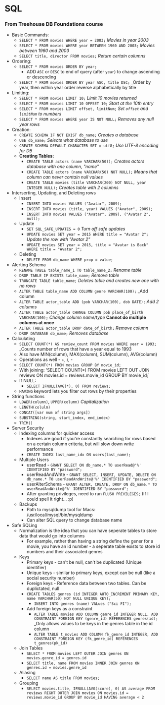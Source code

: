 <h1>SQL</h1>

<h3>From Treehouse DB Foundations course</h3>

* Basic Commands:
	* `SELECT * FROM movies WHERE year = 2003;` _Movies in year 2003_
	* `SELECT * FROM movies WHERE year BETWEEN 1960 AND 2003;` _Movies between 1960 and 2003_
	* `SELECT title, director FROM movies;` _Return certain columns_
* Ordering:
	* `SELECT * FROM movies ORDER BY year;`
		* ADD `ASC` or `DESC` to end of query (after `year`) to change ascending or descending
	* `SELECT * FROM movies ORDER BY year ASC, title DSC;` _Order by year, then within year order reverse alphabetically by title
* Limiting:
	* `SELECT * FROM movies LIMIT 10;` _Limit 10 movies returned_
	* `SELECT * FROM movies LIMIT 10 OFFSET 10;` _Start at the 10th entry_
	* `SELECT * FROM movies LIMIT offset, limitNum;` _Set `offset` and `limitNum` to numbers_
	* `SELECT * FROM movies WHERE year IS NOT NULL;` _Removes any null year rows_
* Creation:
	* `CREATE SCHEMA IF NOT EXIST db_name;` _Creates a database_
	* `USE db_name;` _Selects what database to use_
	* `CREATE SCHEMA DEFAULT CHARACTER SET = utf8;` _Use UTF-8 encoding for DB_
	* __Creating Tables:__
		* `CREATE TABLE actors (name VARCHAR(50));` _Creates actors database with one column, "name"_
		* `CREATE TABLE actors (name VARCHAR(50) NOT NULL);` _Means that column can never contain null values_
		* `CREATE TABLE movies (title VARCHAR(200) NOT NULL, year INTEGER NULL);` _Creates table with 2 columns_
* Interserting, Updating, and Deleting rows
	* Insert
		* `INSERT INTO movies VALUES ("Avatar", 2009);`
		* `INSERT INTO movies (title, year) VALUES ("Avatar", 2009);`
		* `INSERT INTO movies VALUES ("Avatar", 2009), ("Avatar 2", null);`
	* Update
		* `SET SQL_SAFE_UPDATES = 0` _Turn off safe updates_
		* `UPDATE movies SET year = 2015 WHERE title = "Avatar 2";` _Update the row with "Avatar 2"_
		* `UPDATE movies SET year = 2015, title = "Avatar is Back" WHERE title = "Avatar 2";`
	* Deleting
		* `DELETE FROM db_name WHERE prop = value;`
* Alerting Schema
	* `RENAME TABLE table_name_1 TO table_name_2;` _Rename table_
	* `DROP TABLE IF EXISTS table_name;` _Remove table_
	* `TRUNCATE TABLE table_name;` _Deletes table and creates new one with no rows_
	* `ALTER TABLE table_name ADD COLUMN genre VARCHAR(100);` _Add column
	* `ALTER TABLE actor_table ADD (pob VARCHAR(100), dob DATE);` _Add 2 columns_
	* `ALTER TABLE actor_table CHANGE COLUMN pob place_of_birth VARCHAR(100);` _Change column name/type_ __Cannot do multiple columns at once__
	* `ALTER TABLE actor_table DROP date_of_birth;` _Remove column_
	* `DROP DATABASE db_name;` _Removes database_
* Calculating
	* `SELECT COUNT(*) AS review_count FROM movies WHERE year = 1993;` _Counts number of rows that have a year equal to 1993
	* Also have MIN(column), MAX(column), SUM(column), AVG(column)
	* Operations as well - +, /, -
	* `SELECT COUNT(*) FROM movies GROUP BY movie_id;`
	* With joining:
		'SELECT COUNT(*) FROM movies LEFT OUT JOIN reviews ON movies.id = reviews.movie_id GROUP BY movie_id;`
	* If NULL:
		* `SELECT IFNULL(AVG(*), 0) FROM reviews;`
	* `HAVING` keyword lets you filter out rows by their properties
* String functions
	* `LOWER(column)`, `UPPER(column)` _Capitalization_
	* `LENGTH(colulm)`
	* `CONCAT([var num of string args])`
	* `SUBSTRING(string, start_index, end_index)`
	* `TRIM()`
* Server Security
	* Indexing columns for quicker access
		* Indexes are good if you're constantly searching for rows based on a certain column criteria, but will slow down write performance
		* `CREATE INDEX last_name_idx ON users(last_name);`
	* Multiple Users
		* userRead - `GRANT SELECT ON db_name.* TO userRead@'%' IDENTIFIED BY "password";`
		* userReadAndWrite - `GRANT SELECT, INSERT, UPDATE, DELETE ON db_name.* TO userReadAndWrite@'%' IDENTIFIED BY "password";`
		* userAlterSchema - `GRANT ALTER, CREATE, DROP ON db_name.* TO userReadAndWrite@'%' IDENTIFIED BY "password";`
		* After granting privileges, need to run `FLUSH PRIVILEGES;` (If I could spell it right... :p)
	* Backups
		* Path to mysqldump tool for Macs: /usr/local/mysql/bin/mysqldump
		* Can alter SQL query to change database name
* Safe SQLing
	* Normalization is the idea that you can have seperate tables to store data that would go into columns
		* For example, rather than having a string define the gener for a movie, you have an id number - a seperate table exists to store id numbers and their associated genres
	* Keys
		* Primary keys - can't be null, can't be duplicated (Unique identifier)
		* Unique keys - similar to primary keys, except can be null (like a social security number)
		* Foreign keys - Reference data between two tables. Can be duplictated, null 
		* `CREATE TABLES genres (id INTEGER AUTO_INCREMENT PRIMARY KEY, name VARCHAR(50) NOT NULL UNIQUE KEY);`
			* `INSERT INTO genres (name) VALues ("Sci FI");`
		* Add foreign keys as a constraint
			* `ALTER TABLE movies ADD COLUMN genre_id INTEGER NULL, ADD CONSTRAINT FOREIGN KEY (genre_id) REFERENCES genres(id);` _Only allows values to be keys in the genres table in the id column
			* `ALTER TABLE t_movies ADD COLUMN fk_genre_id INTEGER, ADD CONSTRAINT FOREIGN KEY (fk_genre_id) REFERENCES t_genres(pk_id)`
	* Join Tables
		* `SELECT * FROM movies LEFT OUTER JOIN genres ON movies.genre_id = genres.id`
		* `SELECT title, name FROM movies INNER JOIN genres ON genres.id = movies.genre_id`
	* Aliasing 
		* `SELECT name AS title FROM movies;`
	* Grouping
		* `SELECT movies.title, IFNULL(AVG(score), 0) AS average FROM reviews RIGHT OUTER JOIN movies ON movies.id = reviews.movie_id GROUP BY movie_id HAVING average < 2`

